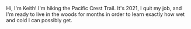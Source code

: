 Hi, I'm Keith! I'm hiking the Pacific Crest Trail. It's 2021, I quit my job, and I'm ready to live in the woods for months in order to learn exactly how wet and cold I can possibly get.
